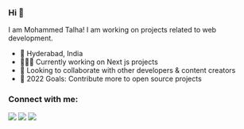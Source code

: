 ### Hi 👋
I am Mohammed Talha! I am working on projects related to web development.
- 🚀 Hyderabad, India
- 👨🏽‍💻 Currently working on Next js projects
- 🤝 Looking to collaborate with other developers & content creators
- 🥅 2022 Goals: Contribute more to open source projects

<h3>Connect with me:</h3>

[<img src="https://img.shields.io/badge/twitter-%231DA1F2.svg?&style=for-the-badge&logo=twitter&logoColor=white" />](https://twitter.com/@talha77777777)  [<img src="https://img.shields.io/badge/linkedin-%230077B5.svg?&style=for-the-badge&logo=linkedin&logoColor=white" />](https://www.linkedin.com/in/muhammed-talha/) [<img src = "https://img.shields.io/badge/Instagram-%23E4405F.svg?&style=for-the-badge&logo=Instagram&logoColor=white">](https://www.instagram.com/mohdtalha1432)
